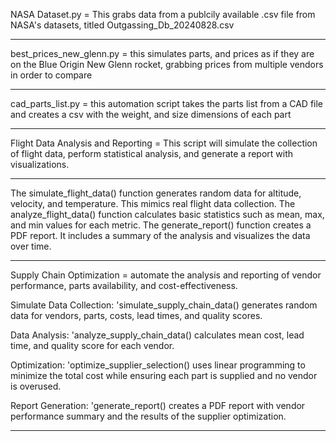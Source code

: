 NASA Dataset.py = This grabs data from a publcily available .csv file from NASA's datasets, titled Outgassing_Db_20240828.csv

-----------------------------------------------------------------------------------------------------------------------------------

best_prices_new_glenn.py = this simulates parts, and prices as if they are on the Blue Origin New Glenn rocket, grabbing prices from multiple vendors in order to compare 

-----------------------------------------------------------------------------------------------------------------------------------

cad_parts_list.py = this automation script takes the parts list from a CAD file and creates a csv with the weight, and size dimensions of each part 

-----------------------------------------------------------------------------------------------------------------------------------

Flight Data Analysis and Reporting = This script will simulate the collection of flight data, perform statistical analysis, and generate a report with visualizations.

-----------------------------------------------------------------------------------------------------------------------------------

The simulate_flight_data() function generates random data for altitude, velocity, and temperature. This mimics real flight data collection. The analyze_flight_data() function calculates basic statistics such as mean, max, and min values for each metric. The generate_report() function creates a PDF report. It includes a summary of the analysis and visualizes the data over time.

-----------------------------------------------------------------------------------------------------------------------------------

Supply Chain Optimization = automate the analysis and reporting of vendor performance, parts availability, and cost-effectiveness.

Simulate Data Collection: 'simulate_supply_chain_data() generates random data for vendors, parts, costs, lead times, and quality scores.

Data Analysis: 'analyze_supply_chain_data() calculates mean cost, lead time, and quality score for each vendor.

Optimization: 'optimize_supplier_selection() uses linear programming to minimize the total cost while ensuring each part is supplied and no vendor is overused.

Report Generation: 'generate_report() creates a PDF report with vendor performance summary and the results of the supplier optimization.

-----------------------------------------------------------------------------------------------------------------------------------
